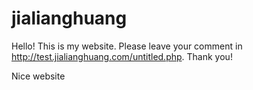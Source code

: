 # jialianghuang
Hello! This is my website. Please leave your comment in http://test.jialianghuang.com/untitled.php. Thank you!


Nice website
